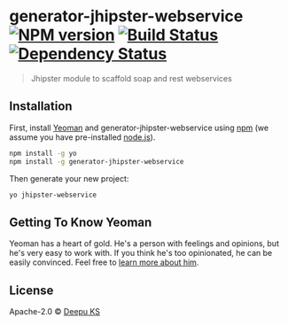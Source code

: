 # generator-jhipster-webservice [![NPM version][npm-image]][npm-url] [![Build Status][travis-image]][travis-url] [![Dependency Status][daviddm-image]][daviddm-url]
> Jhipster module to scaffold soap and rest webservices

## Installation

First, install [Yeoman](http://yeoman.io) and generator-jhipster-webservice using [npm](https://www.npmjs.com/) (we assume you have pre-installed [node.js](https://nodejs.org/)).

```bash
npm install -g yo
npm install -g generator-jhipster-webservice
```

Then generate your new project:

```bash
yo jhipster-webservice
```

## Getting To Know Yeoman

Yeoman has a heart of gold. He&#39;s a person with feelings and opinions, but he&#39;s very easy to work with. If you think he&#39;s too opinionated, he can be easily convinced. Feel free to [learn more about him](http://yeoman.io/).

## License

Apache-2.0 © [Deepu KS](http://deepu105.github.io)


[npm-image]: https://badge.fury.io/js/generator-jhipster-webservice.svg
[npm-url]: https://npmjs.org/package/generator-jhipster-webservice
[travis-image]: https://travis-ci.org/deepu105/generator-jhipster-webservice.svg?branch=master
[travis-url]: https://travis-ci.org/deepu105/generator-jhipster-webservice
[daviddm-image]: https://david-dm.org/deepu105/generator-jhipster-webservice.svg?theme=shields.io
[daviddm-url]: https://david-dm.org/deepu105/generator-jhipster-webservice

